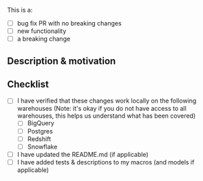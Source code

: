 This is a:
- [ ] bug fix PR with no breaking changes
- [ ] new functionality
- [ ] a breaking change

## Description & motivation
<!---
Describe your changes, and why you're making them.
-->

## Checklist
- [ ] I have verified that these changes work locally on the following warehouses (Note: it's okay if you do not have access to all warehouses, this helps us understand what has been covered)
    - [ ] BigQuery
    - [ ] Postgres
    - [ ] Redshift
    - [ ] Snowflake
- [ ] I have updated the README.md (if applicable)
- [ ] I have added tests & descriptions to my macros (and models if applicable)
